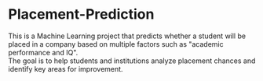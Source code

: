 # Placement-Prediction
This is a Machine Learning project that predicts whether a student will be placed in a company based on multiple factors such as "academic performance and IQ".  
The goal is to help students and institutions analyze placement chances and identify key areas for improvement.



